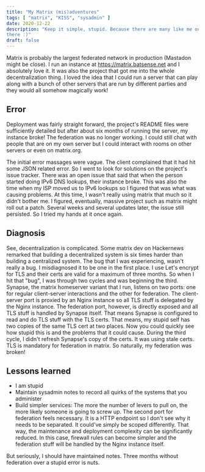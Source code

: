 ```yaml
---
title: "My Matrix (mis)adventures" 
tags: [ "matrix", "KISS", "sysadmin" ]
date: 2020-12-22
description: "Keep it simple, stupid. Because there are many like me out
there :)"
draft: false
---
```


Matrix is probably the largest federated network in production (Mastadon
might be close). I run an instance at https://matrix.batsense.net and I
absolutely love it. It was also the project that got me into the whole
decentralization thing. I loved the idea that I could run a server that
can play along with a bunch of other servers that are run by different
parties and they would all somehow magically work!

## Error
Deployment was fairly straight forward, the project's README
files were sufficiently detailed but after about six months of running
the server, my instance broke! The federation was no longer working. I
could still chat with people that are on my own server but I could
interact with rooms on other servers or even on matrix.org. 


The initial error massages were vague. The client complained that it had
hit some JSON related error. So I went to look for solutions on the
project's issue tracker. There was an open issue that said that when the
person started doing IPv6 DNS lookups, their instance broke. This was
also the time when my ISP moved us to IPv6 lookups so I figured that was
what was causing problems. At this time, I wasn't really using matrix
that much so it didn't bother me. I figured, eventually, massive project
such as matrix might roll out a patch. Several weeks and several updates
later, the issue still persisted. So I tried my hands at it once again. 

## Diagnosis
See, decentralization is complicated. Some matrix dev on Hackernews
remarked that building a decentralized system is six times harder than
building a centralized system. The bug that I was experiencing, wasn't
really a bug. I misdiagnosed it to be one in the first place. I use
Let's encrypt for TLS and their certs are valid for a maximum of three
months. So when I hit that "bug", I was through two cycles and was
beginning the third. Synapse, the matrix homeserver variant that I run,
listens on two ports: one for regular client-server interactions and the
other for federation. The client-server port is proxied by an Nginx
instance so all TLS stuff is delegated by the Nginx instance. The
federation port, however, is directly exposed and all TLS stuff is
handled by Synapse itself. That means Synapse is configured to read and
do TLS stuff with the TLS certs. That means, my stupid self has two
copies of the same TLS cert at two places. Now you could quickly see how
stupid this is and the problems that it could cause. During the third
cycle, I didn't refresh Synapse's copy of the certs. It was using stale
certs. TLS is mandatory for federation in matrix. So naturally, my
federation was broken!

## Lessons learned

- I am stupid
- Maintain sysadmin notes to record all quirks of the systems that you
  administer
- Build simpler services: The more the number of levers to pull on, the
  more likely someone is going to screw up. The second port for
  federation feels necessary. It is a HTTP endpoint so I don't see why
  it needs to be separated. It could've simply be scoped differently.
  That way, the maintenance and deployment complexity can be
  significantly reduced. In this case, firewall rules can become simpler
  and the federation stuff will be handled by the Nginx instance itself. 


But seriously, I should have maintained notes. Three months  without
federation over a stupid error is nuts.
